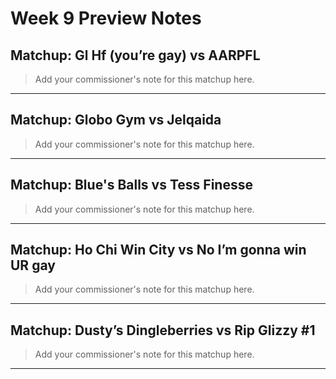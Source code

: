 # Week 9 Preview Notes
## Matchup: Gl Hf (you’re gay) vs AARPFL

> Add your commissioner's note for this matchup here.

---
## Matchup: Globo Gym vs Jelqaida

> Add your commissioner's note for this matchup here.

---
## Matchup: Blue's Balls vs Tess Finesse

> Add your commissioner's note for this matchup here.

---
## Matchup: Ho Chi Win City vs No I’m gonna win UR gay

> Add your commissioner's note for this matchup here.

---
## Matchup: Dusty’s Dingleberries vs Rip Glizzy #1

> Add your commissioner's note for this matchup here.

---
